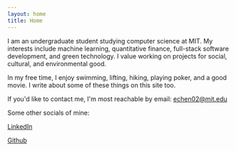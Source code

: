 ```yaml
---
layout: home
title: Home
---
```



I am an undergraduate student studying computer science at MIT. My interests include machine learning, quantitative finance, full-stack software development, and green technology. I value working on projects for social, cultural, and environmental good. 

In my free time, I enjoy swimming, lifting, hiking, playing poker, and a good movie. I write about some of these things on this site too. 

If you'd like to contact me, I'm most reachable by email:  <echen02@mit.edu>


Some other socials of mine: 

[LinkedIn](https://www.linkedin.com/in/elliotchen02/)  

[Github](https://github.com/elliotchen02)











